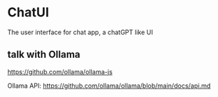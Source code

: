 # ChatUI
The user interface for chat app, a chatGPT like UI

## talk with Ollama
https://github.com/ollama/ollama-js

Ollama API:
https://github.com/ollama/ollama/blob/main/docs/api.md
